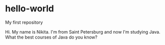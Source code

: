 # hello-world
My first repository

Hi. My name is Nikita. I'm from Saint Petersburg and now I'm studying Java.
What the best courses of Java do you know?
